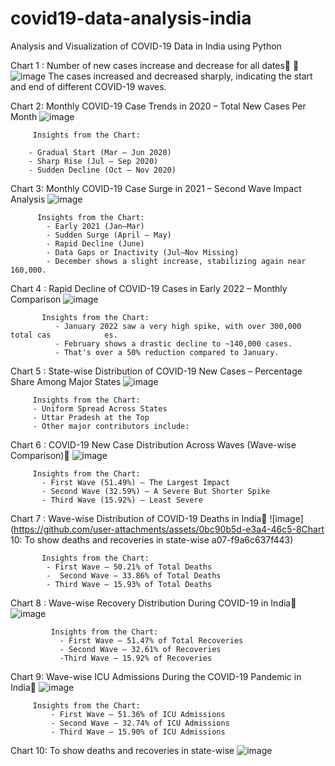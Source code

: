# covid19-data-analysis-india
Analysis and Visualization of COVID-19 Data in India using Python

 
Chart 1 :  Number of new cases increase and decrease for all dates      
         ![image](https://github.com/user-attachments/assets/b6361683-87dd-427b-8b79-303c5ecda753)
         The cases increased and decreased sharply, indicating the start and end of different COVID-19 waves.

Chart 2:  Monthly COVID-19 Case Trends in 2020 – Total New Cases Per Month
         ![image](https://github.com/user-attachments/assets/914fcc79-fe4d-4425-b134-223e22ef12a6)
         
         Insights from the Chart: 
         
        - Gradual Start (Mar – Jun 2020)
        - Sharp Rise (Jul – Sep 2020)
        - Sudden Decline (Oct – Nov 2020)
        
 Chart 3:  Monthly COVID-19 Case Surge in 2021 – Second Wave Impact Analysis
          ![image](https://github.com/user-attachments/assets/22c51093-14ec-4034-ad88-0ac98c594359)

          Insights from the Chart:
            - Early 2021 (Jan–Mar)
            - Sudden Surge (April – May)
            - Rapid Decline (June)
            - Data Gaps or Inactivity (Jul–Nov Missing)
            - December shows a slight increase, stabilizing again near 160,000.
Chart 4 :   Rapid Decline of COVID-19 Cases in Early 2022 – Monthly Comparison
           ![image](https://github.com/user-attachments/assets/36674953-f15b-40a9-9cf4-4fed8d262465)

           Insights from the Chart:
              - January 2022 saw a very high spike, with over 300,000 total cas            es.
              - February shows a drastic decline to ~140,000 cases.
              - That's over a 50% reduction compared to January.
Chart 5 :  State-wise Distribution of COVID-19 New Cases – Percentage Share Among Major States
           ![image](https://github.com/user-attachments/assets/224cf5cf-f1e6-4fe0-9f1b-a1d3fe6084f4)

         Insights from the Chart:
         - Uniform Spread Across States
         - Uttar Pradesh at the Top
         - Other major contributors include:
         
Chart 6 :  COVID-19 New Case Distribution Across Waves (Wave-wise Comparison)
           ![image](https://github.com/user-attachments/assets/dbd0884c-b59e-4d9c-b85a-dd8f0baea6a0)

         Insights from the Chart:
           - First Wave (51.49%) – The Largest Impact
           - Second Wave (32.59%) – A Severe But Shorter Spike
           - Third Wave (15.92%) – Least Severe

Chart 7 :  Wave-wise Distribution of COVID-19 Deaths in India
          ![image](https://github.com/user-attachments/assets/0bc90b5d-e3a4-46c5-8Chart 10: To show deaths and recoveries in state-wise 
a07-f9a6c637f443)

           Insights from the Chart:
            - First Wave – 50.21% of Total Deaths
            -  Second Wave – 33.86% of Total Deaths
            - Third Wave – 15.93% of Total Deaths

Chart 8 :   Wave-wise Recovery Distribution During COVID-19 in India
            ![image](https://github.com/user-attachments/assets/4b88b51b-f616-4024-ab65-5776e27b4190)
        
             Insights from the Chart:
               - First Wave – 51.47% of Total Recoveries
               - Second Wave – 32.61% of Recoveries
               -Third Wave – 15.92% of Recoveries

Chart 9:  Wave-wise ICU Admissions During the COVID-19 Pandemic in India
          ![image](https://github.com/user-attachments/assets/cc1f15ed-e03c-4336-a6b2-6a41b2b1ed7d)

         Insights from the Chart:
             - First Wave – 51.36% of ICU Admissions
             - Second Wave – 32.74% of ICU Admissions
             - Third Wave – 15.90% of ICU Admissions
Chart 10: To show deaths and recoveries in state-wise 
          ![image](https://github.com/user-attachments/assets/4f3be6a5-55d1-4ba8-8a2a-a4db138707ec)
             
           
